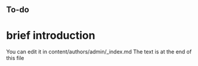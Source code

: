 ## To-do

# brief introduction
You can edit it in content/authors/admin/_index.md
The text is at the end of this file